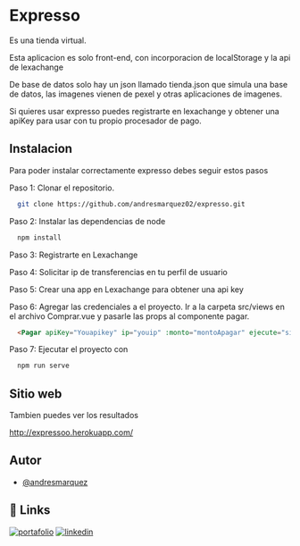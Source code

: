 
# Expresso

Es una tienda virtual. 

Esta aplicacion es solo front-end, con incorporacion de localStorage y la api de
lexachange

De base de datos solo hay un json llamado tienda.json que simula una base de datos, las 
imagenes vienen de pexel y otras aplicaciones de imagenes.

Si quieres usar expresso puedes registrarte en lexachange y obtener una apiKey para usar con tu propio procesador de 
pago.

## Instalacion

Para poder instalar correctamente expresso debes seguir estos pasos

Paso 1: Clonar el repositorio.

```bash
  git clone https://github.com/andresmarquez02/expresso.git
```

Paso 2: Instalar las dependencias de node 

```bash
  npm install
```

Paso 3: Registrarte en Lexachange

Paso 4: Solicitar ip de transferencias en tu perfil de usuario

Paso 5: Crear una app en Lexachange para obtener una api key

Paso 6: Agregar las credenciales a el proyecto. Ir a la carpeta src/views en el archivo Comprar.vue 
y pasarle las props al componente pagar.

```html
  <Pagar apiKey="Youapikey" ip="youip" :monto="montoApagar" ejecute="si quiere ejecutar alguna otra cosa esto es una funcion" />
```
Paso 7: Ejecutar el proyecto con

```bash
  npm run serve
```

## Sitio web

Tambien puedes ver los resultados

http://expressoo.herokuapp.com/

## Autor

- [@andresmarquez](https://www.github.com/andresmarquez02)

## 🔗 Links
[![portafolio](https://img.shields.io/badge/my_portfolio-000?style=for-the-badge&logo=ko-fi&logoColor=white)](https://andresmarquez02.github.io/andres/)
[![linkedin](https://img.shields.io/badge/linkedin-0A66C2?style=for-the-badge&logo=linkedin&logoColor=white)](https://www.linkedin.com/in/andres-marquez-02/)
